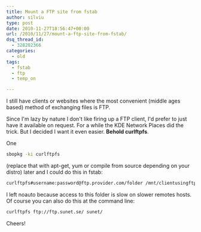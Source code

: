 ```yaml
---
title: Mount a FTP site from fstab
author: silviu
type: post
date: 2010-11-27T18:56:47+00:00
url: /2010/11/27/mount-a-ftp-site-from-fstab/
dsq_thread_id:
  - 328202366
categories:
  - old
tags:
  - fstab
  - ftp
  - temp_on

---
```

I still have clients or websites where the most convenient (middle ages based) method of exchanging files is FTP.

Since I'm lazy by nature I don't like firing up a FTP client, I'd prefer to just have it available on request. For a while the KDE Network Places did the trick. But I decided I want it even easier. **Behold curlftpfs**.

One

```bash
sbopkg -ki curlftpfs
```

(replace that with apt-get, yum or compile from source depending on your distro) later and I could do this in fstab:

```bash
curlftpfs#username:password@ftp.provider.com/folder /mnt/clientusingftp fuse rw,allow_other,noauto,user 0 0
```

I left noauto because access to this folder is slow on slower remotes hosts. Of course you can also do this at the command line:

```bash
curlftpfs ftp://ftp.sunet.se/ sunet/
```

Cheers!